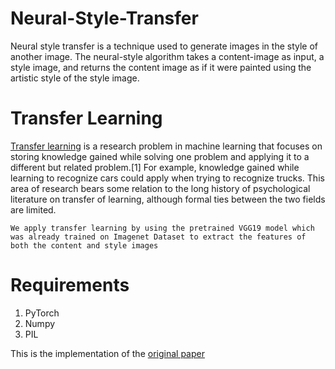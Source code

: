 # Neural-Style-Transfer
Neural style transfer is a technique used to generate images in the style of another image. The neural-style algorithm takes a content-image as input, a style image, and returns the content image as if it were painted using the artistic style of the style image.

# Transfer Learning
[Transfer learning](https://en.wikipedia.org/wiki/Transfer_learning) is a research problem in machine learning that focuses on storing knowledge gained while solving one problem and applying it to a different but related problem.[1] For example, knowledge gained while learning to recognize cars could apply when trying to recognize trucks. This area of research bears some relation to the long history of psychological literature on transfer of learning, although formal ties between the two fields are limited.

```We apply transfer learning by using the pretrained VGG19 model which was already trained on Imagenet Dataset to extract the features of both the content and style images```

# Requirements
1. PyTorch
2. Numpy
3. PIL

This is the implementation of the [original paper](https://www.cv-foundation.org/openaccess/content_cvpr_2016/papers/Gatys_Image_Style_Transfer_CVPR_2016_paper.pdf)
